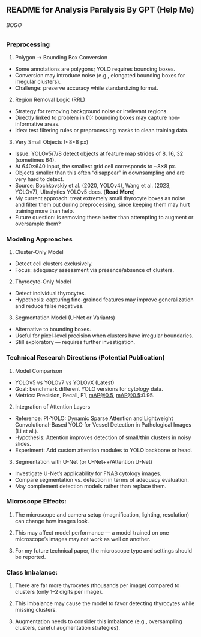 ## README for Analysis Paralysis By GPT (Help Me)
###### BOGO
### Preprocessing

1. Polygon → Bounding Box Conversion
 - Some annotations are polygons; YOLO requires bounding boxes.
 - Conversion may introduce noise (e.g., elongated bounding boxes for irregular clusters).
 - Challenge: preserve accuracy while standardizing format.

2. Region Removal Logic (RRL)
 - Strategy for removing background noise or irrelevant regions.
 - Directly linked to problem in (1): bounding boxes may capture non-informative areas.
 - Idea: test filtering rules or preprocessing masks to clean training data.

3. Very Small Objects (<8×8 px)
 - Issue: YOLOv5/7/8 detect objects at feature map strides of 8, 16, 32 (sometimes 64).
 - At 640×640 input, the smallest grid cell corresponds to ~8×8 px.
 - Objects smaller than this often “disappear” in downsampling and are very hard to detect.
 - Source: Bochkovskiy et al. (2020, YOLOv4), Wang et al. (2023, YOLOv7), Ultralytics YOLOv5 docs. (**Read More**)
 - My current approach: treat extremely small thyrocyte boxes as noise and filter them out during preprocessing, since keeping them may hurt training more than help.
 - Future question: is removing these better than attempting to augment or oversample them?

### Modeling Approaches

1. Cluster-Only Model

 - Detect cell clusters exclusively.
 - Focus: adequacy assessment via presence/absence of clusters.

2. Thyrocyte-Only Model

 - Detect individual thyrocytes.
 - Hypothesis: capturing fine-grained features may improve generalization and reduce false negatives.

3. Segmentation Model (U-Net or Variants)

 - Alternative to bounding boxes.
 - Useful for pixel-level precision when clusters have irregular boundaries.
 - Still exploratory — requires further investigation.

### Technical Research Directions (Potential Publication)

1. Model Comparison
 - YOLOv5 vs YOLOv7 vs YOLOvX (Latest)
 - Goal: benchmark different YOLO versions for cytology data.
 - Metrics: Precision, Recall, F1, mAP@0.5, mAP@0.5:0.95.

2. Integration of Attention Layers

 - Reference: PI-YOLO: Dynamic Sparse Attention and Lightweight Convolutional-Based YOLO for Vessel Detection in Pathological Images (Li et al.).
 - Hypothesis: Attention improves detection of small/thin clusters in noisy slides.
 - Experiment: Add custom attention modules to YOLO backbone or head.

3. Segmentation with U-Net (or U-Net++/Attention U-Net)

 - Investigate U-Net’s applicability for FNAB cytology images.
 - Compare segmentation vs. detection in terms of adequacy evaluation.
 - May complement detection models rather than replace them.

### Microscope Effects:

1. The microscope and camera setup (magnification, lighting, resolution) can change how images look.

2. This may affect model performance — a model trained on one microscope’s images may not work as well on another.

3. For my future technical paper, the microscope type and settings should be reported.

### Class Imbalance:

1. There are far more thyrocytes (thousands per image) compared to clusters (only 1–2 digits per image).

2. This imbalance may cause the model to favor detecting thyrocytes while missing clusters.

3. Augmentation needs to consider this imbalance (e.g., oversampling clusters, careful augmentation strategies).
